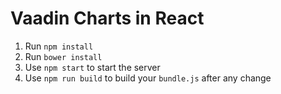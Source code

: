 # Vaadin Charts in React

1. Run `npm install`
2. Run `bower install`
3. Use `npm start` to start the server
4. Use `npm run build` to build your `bundle.js` after any change
